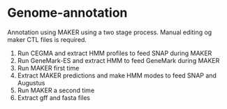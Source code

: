 # Genome-annotation

Annotation using MAKER using a two stage process. Manual editing og maker CTL files is required.
  1. Run CEGMA and extract HMM profiles to feed SNAP during MAKER
  2. Run GeneMark-ES and extract HMM to feed GeneMark during MAKER
  3. Run MAKER first time
  4. Extract MAKER predictions and make HMM modes to feed SNAP and Augustus
  5. Run MAKER a second time
  6. Extract gff and fasta files

